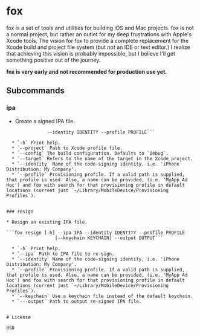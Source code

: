 fox
===

fox is a set of tools and utilities for building iOS and Mac projects. fox is not a normal project, but rather an outlet for my deep frustrations with Apple's Xcode tools. The vision for fox to provide a complete replacement for the Xcode build and project file system (but *not* an IDE or text editor.) I realize that achieving this vision is probably impossible, but I believe I'll get something positive out of the journey.
 
**fox is very early and not recommended for production use yet.**

## Subcommands

### ipa

  * Create a signed IPA file.
 
  ```fox ipa [-h] [--project PROJECT] --target TARGET [--config CONFIG]
                 --identity IDENTITY --profile PROFILE```

	* `-h` Print help.
	* `--project` Path to Xcode profile file.
	* `--config` The build configuration. Defaults to `Debug`.
    * `--target` Refers to the name of the target in the Xcode project.
    * `--identity` Name of the code-signing identity, i.e. 'iPhone Distribution: My Company'.
    * `--profile` Provisioning profile. If a valid path is supplied, that profile is used. Also, a name can be provided, (i.e. 'MyApp Ad Hoc') and fox with search for that provisioning profile in default locations (current just `~/Library/MobileDevice/Provisioning Profiles`).


### resign

  * Resign an existing IPA file.
  
  ```fox resign [-h] --ipa IPA --identity IDENTITY --profile PROFILE
                    [--keychain KEYCHAIN] --output OUTPUT```
                   
    * `-h` Print help.
    * `--ipa` Path to IPA file to re-sign.
    * `--identity` Name of the code-signing identity, i.e. 'iPhone Distribution: My Company'.
    * `--profile` Provisioning profile. If a valid path is supplied, that profile is used. Also, a name can be provided, (i.e. 'MyApp Ad Hoc') and fox with search for that provisioning profile in default locations (current just `~/Library/MobileDevice/Provisioning Profiles`).
    * `--keychain` Use a keychain file instead of the default keychain.
    * `---output` Path to output re-signed IPA file.
                   

# License

BSD
